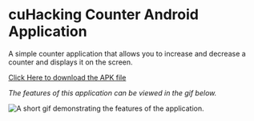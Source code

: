 # cuHacking Counter Android Application

A simple counter application that allows you to increase and decrease a counter and displays it on the screen.

<a href="https://raw.githubusercontent.com/safa-howaid/cuHacking_Counter_app/master/cuHacking_counter.apk">Click Here to download the APK file</a>

*The features of this application can be viewed in the gif below.*

<img src="https://github.com/safa-howaid/cuHacking_Counter_app/blob/master/demo.gif" alt="A short gif demonstrating the features of the application."/>


